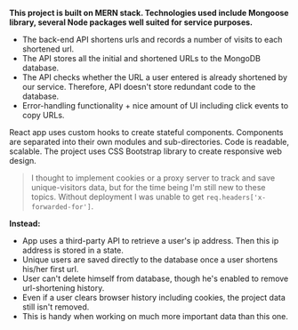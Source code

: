 <b>This project is built on MERN stack. 
Technologies used include Mongoose library, several Node packages well suited for service purposes.</b>
<ul>
  <li>The back-end API shortens urls and records a number of visits to each shortened url.</li>
  <li>The API stores all the initial and shortened URLs to the MongoDB database.</li>
  <li>The API checks whether the URL a user entered is already shortened by our service. Therefore, API doesn't store redundant code to the database.</li>
  <li>Error-handling functionality + nice amount of UI including click events to copy URLs.</li>
</ul>
React app uses custom hooks to create stateful components. Components are separated into their own modules and sub-directories. Code is readable, scalable. 
The project uses CSS Bootstrap library to create responsive web design.

<blockquote>I thought to implement cookies or a proxy server to track and save unique-visitors data, but for the time being I'm still new to these topics. Without deployment I was unable to get <code>req.headers['x-forwarded-for']</code>.</blockquote>

<b>Instead: </b>
<ul>
  <li>App uses a third-party API to retrieve a user's ip address. Then this ip address is stored in a state.</li>
  <li>Unique users are saved directly to the database once a user shortens his/her first url. </li>
  <li>User can't delete himself from database, though he's enabled to remove url-shortening history.</li>
  <li>Even if a user clears browser history including cookies, the project data still isn't removed.</li>
  <li>This is handy when working on much more important data than this one.</li>
</ul>
